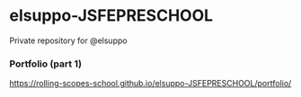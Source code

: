 # elsuppo-JSFEPRESCHOOL
Private repository for @elsuppo

### Portfolio (part 1)
https://rolling-scopes-school.github.io/elsuppo-JSFEPRESCHOOL/portfolio/
